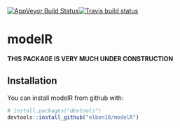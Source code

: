 [![AppVeyor Build Status](https://ci.appveyor.com/api/projects/status/github/elben10/modelR?branch=master&svg=true)](https://ci.appveyor.com/project/elben10/modelR)[![Travis build status](https://travis-ci.org/elben10/modelR.svg?branch=master)](https://travis-ci.org/elben10/modelR)

# modelR

__THIS PACKAGE IS VERY MUCH UNDER CONSTRUCTION__

## Installation

You can install modelR from github with:


``` r
# install.packages("devtools")
devtools::install_github("elben10/modelR")
```

